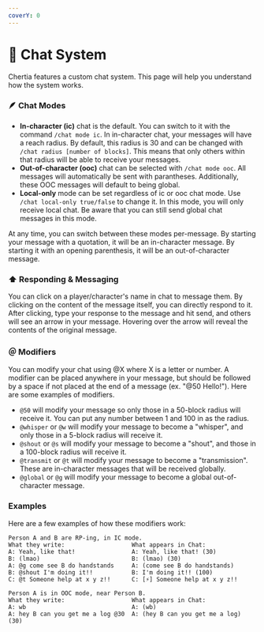 ```yaml
---
coverY: 0
---
```


# 💬 Chat System

Chertia features a custom chat system. This page will help you understand how the system works.

### 🪶 Chat Modes

* **In-character (ic)** chat is the default. You can switch to it with the command `/chat mode ic`. In in-character chat, your messages will have a reach radius. By default, this radius is 30 and can be changed with `/chat radius [number of blocks]`. This means that only others within that radius will be able to receive your messages.
* **Out-of-character (ooc)** chat can be selected with `/chat mode ooc`. All messages will automatically be sent with parantheses. Additionally, these OOC messages will default to being global.
* **Local-only** mode can be set regardless of ic or ooc chat mode. Use `/chat local-only true/false` to change it. In this mode, you will only receive local chat. Be aware that you can still send global chat messages in this mode.

At any time, you can switch between these modes per-message. By starting your message with a quotation, it will be an in-character message. By starting it with an opening parenthesis, it will be an out-of-character message.

### ⬆️ Responding & Messaging

You can click on a player/character's name in chat to message them. By clicking on the content of the message itself, you can directly respond to it. After clicking, type your response to the message and hit send, and others will see an arrow in your message. Hovering over the arrow will reveal the contents of the original message.

### ＠ Modifiers

You can modify your chat using @X where X is a letter or number. A modifier can be placed anywhere in your message, but should be followed by a space if not placed at the end of a message (ex. "@50 Hello!"). Here are some examples of modifiers.

* `@50` will modify your message so only those in a 50-block radius will receive it. You can put any number between 1 and 100 in as the radius.
* `@whisper` or `@w` will modify your message to become a "whisper", and only those in a 5-block radius will receive it.
* `@shout` or `@s` will modify your message to become a "shout", and those in a 100-block radius will receive it.
* `@transmit` or `@t` will modify your message to become a "transmission". These are in-character messages that will be received globally.
* `@global` or `@g` will modify your message to become a global out-of-character message.

### Examples

Here are a few examples of how these modifiers work:

```
Person A and B are RP-ing, in IC mode.
What they write:                   What appears in Chat:
A: Yeah, like that!                A: Yeah, like that! (30)
B: (lmao)                          B: (lmao) (30)
A: @g come see B do handstands     A: (come see B do handstands)
B: @shout I'm doing it!!           B: I'm doing it!! (100)
C: @t Someone help at x y z!!      C: [⚡] Someone help at x y z!!
```

```
Person A is in OOC mode, near Person B.
What they write:                   What appears in Chat:
A: wb                              A: (wb)
A: hey B can you get me a log @30  A: (hey B can you get me a log) (30)
```
